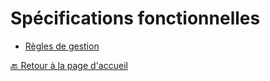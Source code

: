 # Spécifications fonctionnelles

- [Règles de gestion](./regles-de-gestion.md)

[🔙 Retour à la page d'accueil](../README.md)
